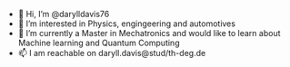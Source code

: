 - 👋 Hi, I’m @darylldavis76
- 👀 I’m interested in Physics, engingeering and automotives
- 🌱 I’m currently a Master in Mechatronics and would like to learn about Machine learning and Quantum Computing
- 📫 I am reachable on daryll.davis@stud/th-deg.de

<!---
darylldavis76/darylldavis76 is a ✨ special ✨ repository because its `README.md` (this file) appears on your GitHub profile.
You can click the Preview link to take a look at your changes.
--->
